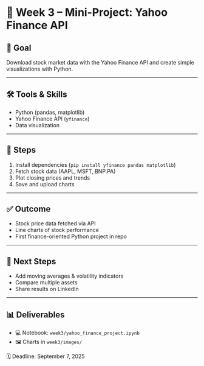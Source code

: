 # 📅 Week 3 – Mini-Project: Yahoo Finance API

## 🎯 Goal
Download stock market data with the Yahoo Finance API and create simple visualizations with Python.

---

## 🛠 Tools & Skills
- Python (pandas, matplotlib)
- Yahoo Finance API (`yfinance`)
- Data visualization

---

## 📂 Steps
1. Install dependencies (`pip install yfinance pandas matplotlib`)
2. Fetch stock data (AAPL, MSFT, BNP.PA)
3. Plot closing prices and trends
4. Save and upload charts

---

## ✅ Outcome
- Stock price data fetched via API
- Line charts of stock performance
- First finance-oriented Python project in repo

---

## 🚀 Next Steps
- Add moving averages & volatility indicators
- Compare multiple assets
- Share results on LinkedIn

---

## 📊 Deliverables
- 💻 Notebook: `week3/yahoo_finance_project.ipynb`
- 🖼️ Charts in `week3/images/`

🗓 Deadline: September 7, 2025

